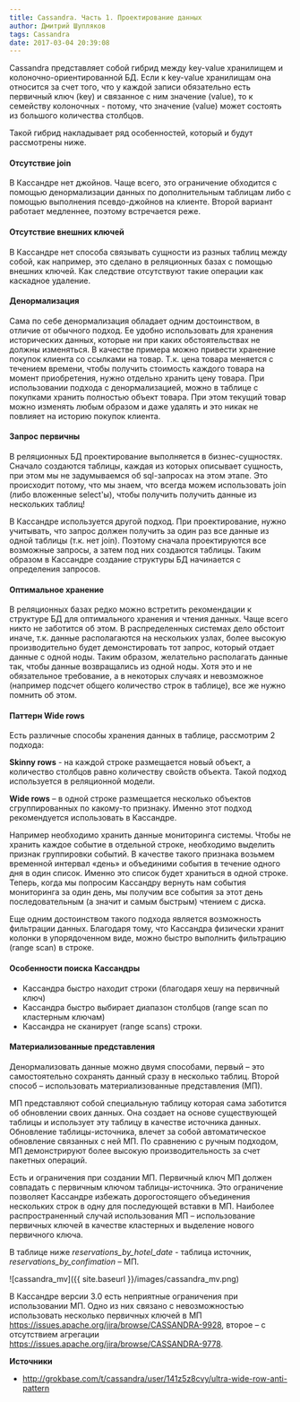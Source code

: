```yaml
---
title: Cassandra. Часть 1. Проектирование данных
author: Дмитрий Шупляков
tags: Cassandra
date: 2017-03-04 20:39:08
---
```

Cassandra представляет собой гибрид между key-value хранилищем и колоночно-ориентированной БД. Если к key-value хранилищам она относится за счет того, что у каждой записи обязательно есть первичный ключ (key) и связанное с ним значение (value), то к семейству колоночных - потому, что значение (value) может состоять из большого количества столбцов.

Такой гибрид накладывает ряд особенностей, который и будут рассмотрены ниже.

<!-- more -->

#### Отсутствие join
В Кассандре нет джойнов.  Чаще всего, это ограничение обходится с помощью денормализации данных по дополнительным таблицам либо с помощью выполнения псевдо-джойнов на клиенте. Второй вариант работает медленнее, поэтому встречается реже.

#### Отсутствие внешних ключей
В Кассандре нет способа связывать сущности из разных таблиц между собой, как например, это сделано в реляционных базах с помощью внешних ключей. Как следствие отсутствуют такие операции как каскадное удаление.

#### Денормализация
Сама по себе денормализация обладает одним достоинством, в отличие от обычного подход. Ее удобно использовать для хранения исторических данных, которые ни при каких обстоятельствах не должны изменяться. В качестве примера можно привести хранение покупок клиента со ссылками на товар. Т.к. цена товара меняется с течением времени, чтобы получить стоимость каждого товара на момент приобретения, нужно отдельно хранить цену товара. При использовании подхода с денормализацией, можно в таблице с покупками хранить полностью объект товара. При этом текущий товар можно изменять любым образом и даже удалять и это никак не повлияет на историю покупок клиента. 

#### Запрос первичны
В реляционных БД проектирование выполняется в бизнес-сущностях. Сначало создаются таблицы, каждая из которых описывает сущность, при этом мы не задумываемся об sql-запросах на этом этапе. Это происходит потому, что мы  знаем, что всегда можем использовать join (либо вложенные select'ы), чтобы получить получить данные из нескольких таблиц! 

В Кассандре используется другой подход. При проектирование, нужно учитывать, что запрос должен получить за один раз все данные из одной таблицы (т.к. нет join). Поэтому сначала проектируются все возможные запросы, а затем под них создаются таблицы. Таким образом в Кассандре создание структуры БД начинается с определения запросов.

#### Оптимальное хранение
В реляционных базах редко можно встретить рекомендации к структуре БД для оптимального  хранения и чтения данных. Чаще всего никто не заботится об этом. В распределенных системах дело обстоит иначе, т.к. данные располагаются на нескольких узлах, более высокую производительно будет демонстировать тот запрос, который отдает данные с одной ноды. Таким образом, желательно располагать данные так, чтобы данные возвращались из одной ноды. Хотя это и не обязательное требование, а в некоторых случаях и невозможное (например подсчет общего количество строк в таблице), все же нужно помнить об этом.

#### Паттерн Wide rows
Есть различные способы хранения данных в таблице, рассмотрим 2 подхода:

**Skinny rows** - на каждой строке размещается новый объект, а количество столбцов равно количеству свойств объекта. Такой подход используется в реляционной модели.

**Wide rows** – в одной строке размещается несколько объектов сгруппированных по какому-то признаку. Именно этот подход рекомендуется использовать в Кассандре. 

Например необходимо хранить данные мониторинга системы. Чтобы не хранить каждое событие в отдельной строке, необходимо выделить признак группировки событий. В качестве такого признака возьмем временной интервал «день» и объединими события в течение одного дня в один список. Именно это список будет храниться в одной строке. Теперь, когда мы попросим Кассандру вернуть нам события мониторинга за один день, мы получим все события за этот день последовательным (а значит и самым быстрым) чтением с диска.

Еще одним достоинством такого подхода является возможность фильтрации данных. Благодаря тому, что Кассандра физически хранит колонки в упорядоченном виде, можно быстро выполнить фильтрацию (range scan) в строке.

#### Особенности поиска Кассандры
- Кассандра быстро находит строки (благодаря хешу на первичный ключ)
- Кассандра быстро выбирает диапазон столбцов (range scan по кластерным ключам)
- Кассандра не сканирует (range scans) строки.

#### Материализованные представления 
Денормализовать данные можно двумя способами, первый – это самостоятельно сохранять данный сразу в несколько таблиц. Второй способ – использовать материализованные представления (МП).

МП представляют собой специальную таблицу которая сама заботится об обновлении своих данных. Она создает на основе существующей таблицы и использует эту таблицу в качестве источника данных. Обновление таблицы-источника, влечет за собой автоматическое обновление связанных с ней МП. По сравнению с ручным подходом, МП демонстрируют более высокую производительность за счет пакетных операций. 

Есть и ограничения при создании МП. Первичный ключ МП должен совпадать с первичным ключом таблицы-источника. Это ограничение позволяет Кассандре избежать дорогостоящего объединения нескольких строк в одну для последующей вставки в МП. Наиболее распространенный случай использования МП – использование первичных ключей в качестве кластерных и выделение нового первичного ключа.

В таблице ниже *reservations_by_hotel_date* - таблица источник, *reservations_by_confimation* – МП.

![cassandra_mv]({{ site.baseurl }}/images/cassandra_mv.png)

В Кассандре версии 3.0 есть неприятные ограничения при использовании МП. Одно из них связано с невозможностью использовать несколько первичных ключей в МП https://issues.apache.org/jira/browse/CASSANDRA-9928, второе – с отсутствием агрегации https://issues.apache.org/jira/browse/CASSANDRA-9778.

**Источники**
- http://grokbase.com/t/cassandra/user/141z5z8cvy/ultra-wide-row-anti-pattern
